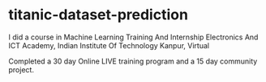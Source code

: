 # titanic-dataset-prediction

I did a course in Machine Learning Training And Internship
Electronics And ICT Academy, Indian Institute Of Technology Kanpur, Virtual

Completed a 30 day Online LIVE training program and a 15 day community
project.
